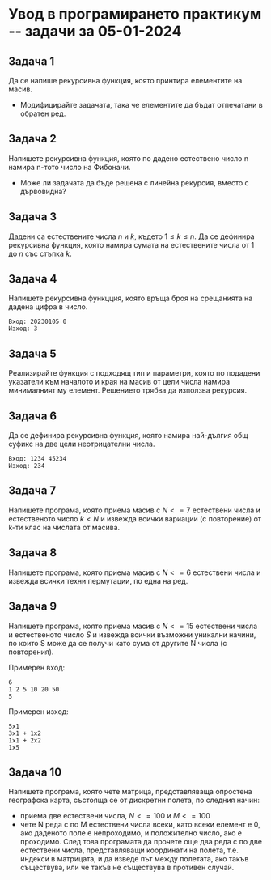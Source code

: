 # Увод в програмирането практикум -- задачи за 05-01-2024

## Задача 1

Да се напише рекурсивна функция, която принтира елементите на масив.

- Модифицирайте задачата, така че елементите да бъдат отпечатани в обратен ред.

## Задача 2

Напишете рекурсивна функция, която по дадено естествено число n намира n-тото число на Фибоначи.

- Може ли задачата да бъде решена с линейна рекурсия, вместо с дървовидна?

## Задача 3

Дадени са естествените числа $n$ и $k$, където $1 ≤ k ≤ n$. Да се дефинира рекурсивна функция, която намира сумата на естествените числа от 1 до $n$ със стъпка $k$.

## Задача 4

Напишете рекурсивна функцция, която връща броя на срещанията на дадена цифра в число.

    Вход: 20230105 0
    Изход: 3

## Задача 5

Реализирайте функция с подходящ тип и параметри, която по подадени указатели към началото и края на масив от цели числа намира минималният му елемент. Решението трябва да използва рекурсия.

## Задача 6

Да се дефинира рекурсивна функция, която намира най-дългия общ суфикс на две цели неотрицателни числа.

    Вход: 1234 45234
    Изход: 234

## Задача 7

Напишете програма, която приема масив с $N <= 7$ естествени числа и естественото число $k < N$ и извежда всички вариации (с повторение) от k-ти клас на числата от масива.

## Задача 8

Напишете програма, която приема масив с $N <= 6$ естествени числа и извежда всички техни пермутации, по една на ред.

## Задача 9

Напишете програма, която приема масив с $N <= 15$ естествени числа и естественото число $S$ и извежда всички възможни уникални начини, по които S може да се получи като сума от другите N числа (с повторения).

Примерен вход:
```
6
1 2 5 10 20 50
5
```
Примерен изход:
```
5x1
3x1 + 1x2
1x1 + 2x2
1x5
```

## Задача 10

Напишете програма, която чете матрица, представляваща опростена географска карта, състояща се от дискретни полета, по следния начин:
- приема две естествени числа, $N <= 100$ и $M <= 100$
- чете N реда с по M естествени числа всеки, като всеки елемент е 0, ако даденото поле е непроходимо, и положително число, ако е проходимо.
След това програмата да прочете още два реда с по две естествени числа, представляващи координати на полета, т.е. индекси в матрицата,
и да изведе път между полетата, ако такъв съществува, или че такъв не съществува в противен случай.
